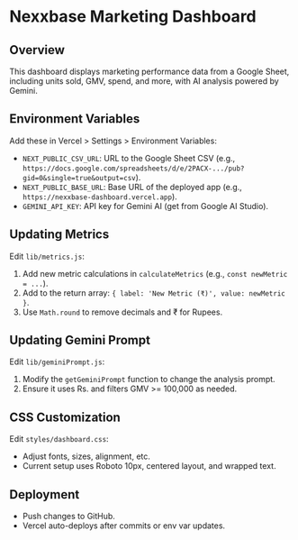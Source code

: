 # Nexxbase Marketing Dashboard

## Overview
This dashboard displays marketing performance data from a Google Sheet, including units sold, GMV, spend, and more, with AI analysis powered by Gemini.

## Environment Variables
Add these in Vercel > Settings > Environment Variables:
- `NEXT_PUBLIC_CSV_URL`: URL to the Google Sheet CSV (e.g., `https://docs.google.com/spreadsheets/d/e/2PACX-.../pub?gid=0&single=true&output=csv`).
- `NEXT_PUBLIC_BASE_URL`: Base URL of the deployed app (e.g., `https://nexxbase-dashboard.vercel.app`).
- `GEMINI_API_KEY`: API key for Gemini AI (get from Google AI Studio).

## Updating Metrics
Edit `lib/metrics.js`:
1. Add new metric calculations in `calculateMetrics` (e.g., `const newMetric = ...`).
2. Add to the return array: `{ label: 'New Metric (₹)', value: newMetric }`.
3. Use `Math.round` to remove decimals and ₹ for Rupees.

## Updating Gemini Prompt
Edit `lib/geminiPrompt.js`:
1. Modify the `getGeminiPrompt` function to change the analysis prompt.
2. Ensure it uses Rs. and filters GMV >= 100,000 as needed.

## CSS Customization
Edit `styles/dashboard.css`:
- Adjust fonts, sizes, alignment, etc.
- Current setup uses Roboto 10px, centered layout, and wrapped text.

## Deployment
- Push changes to GitHub.
- Vercel auto-deploys after commits or env var updates.
